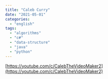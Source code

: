 ```yaml
---
title: "Caleb Curry"
date: "2021-05-01"
categories:
  - "english"
tags:
  - "algorithms"
  - "c#"
  - "data-structure"
  - "java"
  - "python"
---
```


[https://youtube.com/c/CalebTheVideoMaker2](https://youtube.com/c/CalebTheVideoMaker2)

